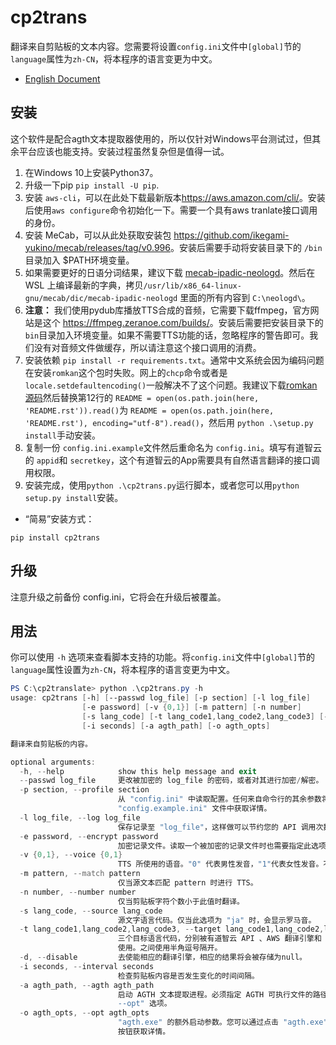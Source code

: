 # cp2trans

翻译来自剪贴板的文本内容。您需要将设置`config.ini`文件中`[global]`节的`language`属性为`zh-CN`，将本程序的语言变更为中文。

- [English Document](README.md)

## 安装

这个软件是配合agth文本提取器使用的，所以仅针对Windows平台测试过，但其余平台应该也能支持。安装过程虽然复杂但是值得一试。

1. 在Windows 10上安装Python37。
2. 升级一下pip `pip install -U pip`.
3. 安装 `aws-cli`，可以在此处下载最新版本<https://aws.amazon.com/cli/>。安装后使用`aws configure`命令初始化一下。需要一个具有aws tranlate接口调用的身份。
4. 安装 MeCab，可以从此处获取安装包 <https://github.com/ikegami-yukino/mecab/releases/tag/v0.996>。安装后需要手动将安装目录下的 `/bin` 目录加入 $PATH环境变量。
5. 如果需要更好的日语分词结果，建议下载 [mecab-ipadic-neologd](https://github.com/neologd/mecab-ipadic-neologd)。然后在 WSL 上编译最新的字典，拷贝`/usr/lib/x86_64-linux-gnu/mecab/dic/mecab-ipadic-neologd` 里面的所有内容到 `C:\neologd\`。
6. **注意：** 我们使用pydub库播放TTS合成的音频，它需要下载ffmpeg，官方网站是这个
 <https://ffmpeg.zeranoe.com/builds/>。安装后需要把安装目录下的`bin`目录加入环境变量。如果不需要TTS功能的话，忽略程序的警告即可。我们没有对音频文件做缓存，所以请注意这个接口调用的消费。
7. 安装依赖 `pip install -r requirements.txt`。通常中文系统会因为编码问题在安装`romkan`这个包时失败。网上的`chcp`命令或者是 `locale.setdefaultencoding()`一般解决不了这个问题。我建议下载[romkan 源码](https://github.com/soimort/python-romkan)然后替换第12行的
 `README = open(os.path.join(here, 'README.rst')).read()`为 `README = open(os.path.join(here, 'README.rst'), encoding="utf-8").read()`，然后用 `python .\setup.py install`手动安装。
8. 复制一份 `config.ini.example`文件然后重命名为 `config.ini`。填写有道智云的 `appid`和 `secretkey`，这个有道智云的App需要具有自然语言翻译的接口调用权限。
9. 安装完成，使用`python .\cp2trans.py`运行脚本，或者您可以用`python setup.py install`安装。

- “简易”安装方式：
```
pip install cp2trans
```

## 升级

注意升级之前备份 config.ini，它将会在升级后被覆盖。

## 用法

你可以使用 `-h` 选项来查看脚本支持的功能。将`config.ini`文件中`[global]`节的`language`属性设置为`zh-CN`，将本程序的语言变更为中文。

```powershell
PS C:\cp2translate> python .\cp2trans.py -h
usage: cp2trans [-h] [--passwd log_file] [-p section] [-l log_file]
                [-e password] [-v {0,1}] [-m pattern] [-n number]
                [-s lang_code] [-t lang_code1,lang_code2,lang_code3] [-d]
                [-i seconds] [-a agth_path] [-o agth_opts]

翻译来自剪贴板的内容。

optional arguments:
  -h, --help            show this help message and exit
  --passwd log_file     更改被加密的 log_file 的密码，或者对其进行加密/解密。
  -p section, --profile section
                        从 "config.ini" 中读取配置。任何来自命令行的其余参数将会被覆盖。您可以在
                        "config.example.ini" 文件中获取详情。
  -l log_file, --log log_file
                        保存记录至 "log_file"，这样做可以节约您的 API 调用次数。
  -e password, --encrypt password
                        加密记录文件。读取一个被加密的记录文件时也需要指定此选项。
  -v {0,1}, --voice {0,1}
                        TTS 所使用的语音。"0" 代表男性发音，"1"代表女性发音。不设置此选项则不会启用 TTS 功能。
  -m pattern, --match pattern
                        仅当源文本匹配 pattern 时进行 TTS。
  -n number, --number number
                        仅当剪贴板字符个数小于此值时翻译。
  -s lang_code, --source lang_code
                        源文字语言代码。仅当此选项为 "ja" 时，会显示罗马音。
  -t lang_code1,lang_code2,lang_code3, --target lang_code1,lang_code2,lang_code3
                        三个目标语言代码，分别被有道智云 API 、AWS 翻译引擎和 Google 翻译 API
                        使用。之间使用半角逗号隔开。
  -d, --disable         去使能相应的翻译引擎，相应的结果将会被存储为null。
  -i seconds, --interval seconds
                        检查剪贴板内容是否发生变化的时间间隔。
  -a agth_path, --agth agth_path
                        启动 AGTH 文本提取进程。必须指定 AGTH 可执行文件的路径。您很可能需要同时指定 "-o,
                        --opt" 选项。
  -o agth_opts, --opt agth_opts
                        "agth.exe" 的额外启动参数。您可以通过点击 "agth.exe" 程序窗口的 "help"
                        按钮获取详情。
```
